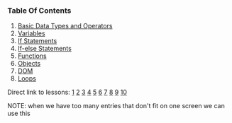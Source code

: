 ### Table Of Contents

1. [Basic Data Types and Operators](#basic-data-types)
1. [Variables](#variables)
1. [If Statements](#if)
1. [If-else Statements](#if-else)
1. [Functions](#functions)
1. [Objects](#objects)
1. [DOM](#HTML-and-JavaScript)
1. [Loops](#loops)

Direct link to lessons: [1](#lesson1) [2](#lesson2) [3](#lesson3) [4](#lesson4) [5](#lesson5) [6](#lesson6) [7](#lesson7) [8](#lesson8) [9](#lesson9) [10](#lesson10)

NOTE: when we have too many entries that don't fit on one screen we can use this <!-- .slide: style="font-size:80%" -->
